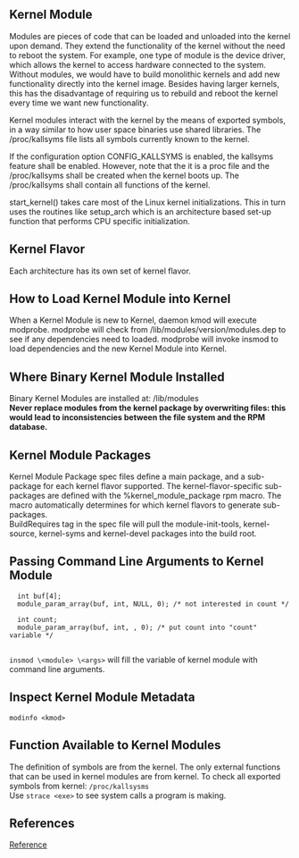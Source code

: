 ## Kernel Module ##

Modules are pieces of code that can be loaded and unloaded into the kernel upon demand. They extend the functionality of the kernel without the need to reboot the system. For example, one type of module is the device driver, which allows the kernel to access hardware connected to the system. Without modules, we would have to build monolithic kernels and add new functionality directly into the kernel image. Besides having larger kernels, this has the disadvantage of requiring us to rebuild and reboot the kernel every time we want new functionality.

Kernel modules interact with the kernel by the means of exported symbols, in a way similar to how user space binaries use shared libraries. The /proc/kallsyms file lists all symbols currently known to the kernel.

If the configuration option CONFIG_KALLSYMS is enabled, the kallsyms feature shall be enabled. However, note that the it is a proc file and the /proc/kallsyms shall be created when the kernel boots up. The /proc/kallsyms shall contain all functions of the kernel.

start_kernel() takes care most of the Linux kernel initializations. This in turn uses the routines like setup_arch which is an architecture based set-up function that performs CPU specific initialization.

## Kernel Flavor ##
Each architecture has its own set of kernel flavor.  

## How to Load Kernel Module into Kernel ##
When a Kernel Module is new to Kernel, daemon kmod will execute modprobe. modprobe will check from /lib/modules/version/modules.dep to see if any dependencies need to loaded. modprobe will invoke insmod to load dependencies and the new Kernel Module into Kernel.   

## Where Binary Kernel Module Installed ##
Binary Kernel Modules are installed at: /lib/modules  
**Never replace modules from the kernel package by overwriting files: this would lead to inconsistencies between the file system and the RPM database.**   

## Kernel Module Packages ##
Kernel Module Package spec files define a main package, and a sub-package for each kernel flavor supported. The kernel-flavor-specific sub-packages are defined with the %kernel_module_package rpm macro. The macro automatically determines for which kernel flavors to generate sub-packages.    
BuildRequires tag in the spec file will pull the module-init-tools, kernel-source, kernel-syms and kernel-devel packages into the build root.  

## Passing Command Line Arguments to Kernel Module ##  

```
  int buf[4];
  module_param_array(buf, int, NULL, 0); /* not interested in count */
  
  int count;
  module_param_array(buf, int, , 0); /* put count into "count" variable */
  
```

``` insmod \<module> \<args> ``` will fill the variable of kernel module with command line arguments. 

## Inspect Kernel Module Metadata ## 

``` modinfo <kmod> ```

## Function Available to Kernel Modules ## 

The definition of symbols are from the kernel. The only external functions that can be used in kernel modules are from kernel. To check all exported symbols from kernel: ``` /proc/kallsysms ```    
Use ``` strace <exe> ``` to see system calls a program is making.    
## References ##
[Reference](http://www.tldp.org/LDP/lkmpg/2.6/html/index.html)
